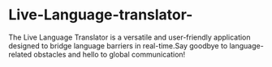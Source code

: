 # Live-Language-translator-
The Live Language Translator is a versatile and user-friendly application designed to bridge language barriers in real-time.Say goodbye to language-related obstacles and hello to global communication!
